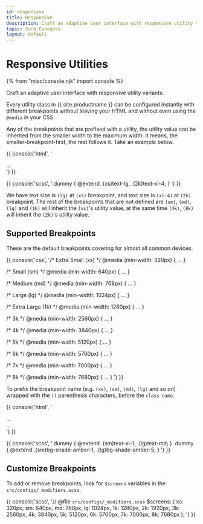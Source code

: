 ```yaml
---
id: responsive
title: Responsive
description: Craft an adaptive user interface with responsive utility variants.
topic: Core Concepts
layout: default
---
```


# Responsive Utilities

{% from "misc/console.njk" import console %}

Craft an adaptive user interface with responsive utility variants.

Every utility class in {{ site.productname }} can be configured instantly with different breakpoints without leaving your HTML and without even using the `@media` in your CSS.

Any of the breakpoints that are prefixed with a utility, the utility value can be inherited from the smaller width to the maximum width. It means, the smaller-breakpoint-first, the rest follows it. Take an example below.

{{ console('html',
'<!-- Example -->
<div class="(xs)text-lg (2k)text-xl-4">
    ...
  </div>
') }}

{{ console('scss',
'.dummy {
    @extend
      .\(xs\)text-lg,
      .\(2k\)text-xl-4;
}
') }}

We have text size is `(lg)` at `(xs)` breakpoint, and text size is `(xl-4)` at `(2k)` breakpoint. The rest of the breakpoints that are not defined are `(sm)`, `(md)`, `(lg)` and `(1k)` will inherit the `(xs)`'s utility value, at the same time `(4k)`, `(8k)` will inherit the `(2k)`'s utility value.

## Supported Breakpoints

These are the default breakpoints covering for almost all common devices.

{{ console('css',
'/* Extra Small (xs) */
@media (min-width: 320px) { ... }

/* Small (sm) */
@media (min-width: 640px) { ... }

/* Medium (md) */
@media (min-width: 768px) { ... }

/* Large (lg) */
@media (min-width: 1024px) { ... }

/* Extra Large (1k) */
@media (min-width: 1280px) { ... }

/* 3k */
@media (min-width: 2560px) { ... }

/* 4k */
@media (min-width: 3840px) { ... }

/* 5k */
@media (min-width: 5120px) { ... }

/* 6k */
@media (min-width: 5760px) { ... }

/* 7k */
@media (min-width: 7000px) { ... }

/* 8k */
@media (min-width: 7680px) { ... }
') }}

To prefix the breakpoint name (e.g. `(xs)`, `(sm)`, `(md)`, `(lg)` and so on) wrapped with the `()` parenthesis characters, before the `class name`.

{{ console('html',
'<!-- Examples -->

<!-- font size is text-xl-1 on (sm) small screen, while text-md on (lg) large screen -->
<div class="(sm)text-xl-1 (lg)text-md">
    ...
  </div>

<!-- background color is charcoal on (sm) small screen, red on (lg) large screen -->
<div class="(sm)bg-shade-amber-1 (lg)bg-shade-amber-5">
    ...
  </div>
') }}

{{ console('scss',
'.dummy {
    @extend
      .\(sm\)text-xl-1,
      .\(lg\)text-md;
}
.dummy {
    @extend
      .\(sm\)bg-shade-amber-1,
      .\(lg\)bg-shade-amber-5;
}
') }}

## Customize Breakpoints

To add or remove breakpoints, look for `$screens` variables in the `src/configs/_modifiers.scss`.

{{ console('scss',
'// @file `src/configs/_modifiers.scss`
$screens: (
    xs: 320px,
    sm: 640px,
    md: 768px,
    lg: 1024px,
    1k: 1280px,
    2k: 1920px,
    3k: 2560px,
    4k: 3840px,
    5k: 5120px,
    6k: 5760px,
    7k: 7000px,
    8k: 7680px
  );
') }}
